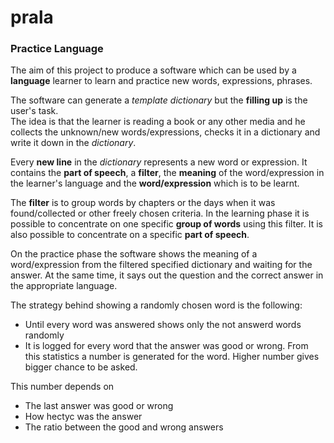 # prala
### Practice Language 

The aim of this project to produce a software which can be used by a **language** learner to learn and practice new words, expressions, phrases.

The software can generate a _template dictionary_ but the **filling up** is the user's task.  
The idea is that the learner is reading a book or any other media and he collects the unknown/new words/expressions, checks it in a dictionary and write it down in the _dictionary_.  

Every **new line** in the _dictionary_ represents a new word or expression. It contains the **part of speech**, a **filter**, the **meaning** of the word/expression in the learner's language and the **word/expression** which is to be learnt.  

The **filter** is to group words by chapters or the days when it was found/collected or other freely chosen criteria. In the learning phase it is possible to concentrate on one specific **group of words** using this filter. It is also possible to concentrate on a specific **part of speech**.

On the practice phase the software shows the meaning of a word/expression from the filtered specified dictionary  and waiting for the answer. At the same time, it says out the question and the correct answer in the appropriate language.

The strategy behind showing a randomly chosen word is the following:
 - Until every word was answered shows only the not answerd words randomly
 - It is logged for every word that the answer was good or wrong. From this statistics a number is generated for the word. Higher number gives bigger chance to be asked.
 
 This number depends on
  - The last answer was good or wrong
  - How hectyc was the answer
  - The ratio between the good and wrong answers



